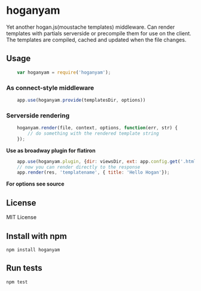 # hoganyam
Yet another hogan.js(moustache templates) middleware. Can render templates with partials serverside or precompile them for use on the client. The templates are compiled, cached and updated when the file changes.

## Usage
``` js
    var hoganyam = require('hoganyam');
```

### As connect-style middleware

``` js
    app.use(hoganyam.provide(templatesDir, options))
```

### Serverside rendering

``` js
    hoganyam.render(file, context, options, function(err, str) {
        // do something with the rendered template string
    });
```

**Use as broadway plugin for flatiron**
``` js
    app.use(hoganyam.plugin, {dir: viewsDir, ext: app.config.get('.html')});
    // now you can render directly to the response
    app.render(res, 'templatename', { title: 'Hello Hogan'});
```

**For options see source**

## License
MIT License

## Install with npm
    npm install hoganyam

## Run tests
    npm test